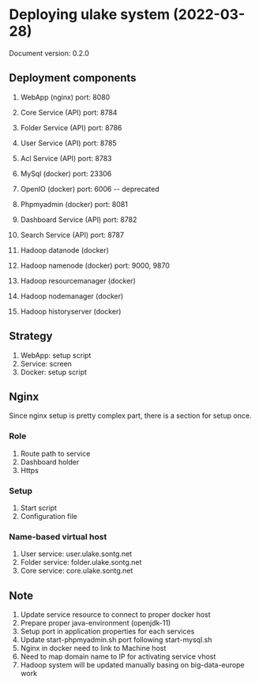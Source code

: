 # Deploying ulake system (2022-03-28)

Document version: 0.2.0

## Deployment components

1. WebApp (nginx)                   port: 8080
2. Core Service (API)               port: 8784
3. Folder Service (API)             port: 8786
4. User Service (API)               port: 8785
5. Acl Service (API)                port: 8783
6. MySql (docker)                   port: 23306
7. OpenIO (docker)                  port: 6006 -- deprecated
8. Phpmyadmin (docker)              port: 8081
9. Dashboard Service (API)          port: 8782
10. Search Service (API)            port: 8787

8. Hadoop datanode (docker)
9. Hadoop namenode (docker)         port: 9000, 9870
10. Hadoop resourcemanager (docker)
11. Hadoop nodemanager (docker)
12. Hadoop historyserver (docker)

## Strategy

1. WebApp: setup script
2. Service: screen
3. Docker: setup script

## Nginx

Since nginx setup is pretty complex part, there is a section for setup once.

### Role

1. Route path to service
2. Dashboard holder
3. Https

### Setup

1. Start script
2. Configuration file

### Name-based virtual host

1. User service: user.ulake.sontg.net
2. Folder service: folder.ulake.sontg.net
3. Core service: core.ulake.sontg.net

## Note

1. Update service resource to connect to proper docker host
2. Prepare proper java-environment (openjdk-11)
3. Setup port in application properties for each services
4. Update start-phpmyadmin.sh port following start-mysql.sh
5. Nginx in docker need to link to Machine host
6. Need to map domain name to IP for activating service vhost
7. Hadoop system will be updated manually basing on big-data-europe work
